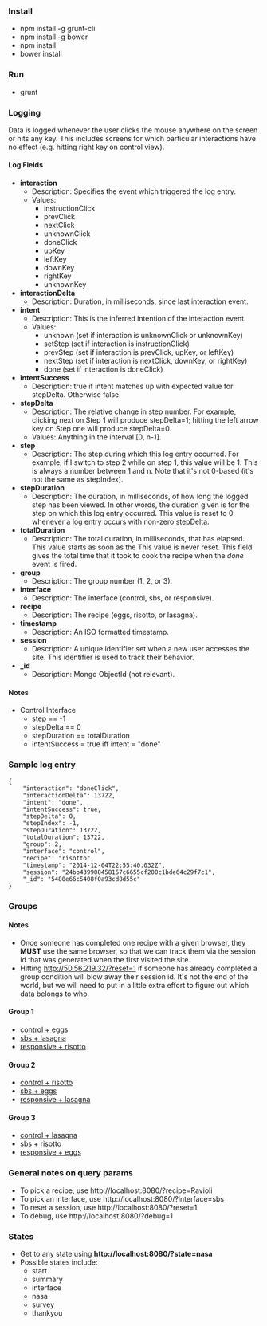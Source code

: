 ### Install
* npm install -g grunt-cli
* npm install -g bower
* npm install
* bower install

### Run
* grunt

### Logging

Data is logged whenever the user clicks the mouse anywhere on the screen or hits any key. This includes screens for which particular interactions have no effect (e.g. hitting right key on control view).

#### Log Fields
* **interaction**
  * Description: Specifies the event which triggered the log entry.
  * Values:
    * instructionClick
    * prevClick
    * nextClick
    * unknownClick
    * doneClick
    * upKey
    * leftKey
    * downKey
    * rightKey
    * unknownKey
* **interactionDelta**
  * Description: Duration, in milliseconds, since last interaction event.
* **intent**
  * Description: This is the inferred intention of the interaction event.
  * Values:
    * unknown (set if interaction is unknownClick or unknownKey)
    * setStep (set if interaction is instructionClick)
    * prevStep (set if interaction is prevClick, upKey, or leftKey)
    * nextStep (set if interaction is nextClick, downKey, or rightKey)
    * done (set if interaction is doneClick)
* **intentSuccess**
  * Description: true if intent matches up with expected value for stepDelta. Otherwise false.
* **stepDelta**
  * Description: The relative change in step number. For example, clicking next on Step 1 will produce stepDelta=1; hitting the left arrow key on Step one will produce stepDelta=0.
  * Values: Anything in the interval [0, n-1].
* **step**
  * Description: The step during which this log entry occurred. For example, if I switch to step 2 while on step 1, this value will be 1. This is always a number between 1 and n. Note that it's not 0-based (it's not the same as stepIndex).
* **stepDuration**
  * Description: The duration, in milliseconds, of how long the logged step has been viewed. In other words, the duration given is for the step on which this log entry occurred. This value is reset to 0 whenever a log entry occurs with non-zero stepDelta.
* **totalDuration**
  * Description: The total duration, in milliseconds, that has elapsed. This value starts as soon as the  This value is never reset. This field gives the total time that it took to cook the recipe when the *done* event is fired.
* **group**
  * Description: The group number (1, 2, or 3).
* **interface**
  * Description: The interface (control, sbs, or responsive).
* **recipe**
  * Description: The recipe (eggs, risotto, or lasagna).
* **timestamp**
  * Description: An ISO formatted timestamp.
* **session**
  * Description: A unique identifier set when a new user accesses the site. This identifier is used to track their behavior.
* **_id**
  * Description: Mongo ObjectId (not relevant).

#### Notes

* Control Interface
  * step == -1
  * stepDelta == 0
  * stepDuration == totalDuration
  * intentSuccess = true iff intent = "done"


### Sample log entry

```
{
    "interaction": "doneClick",
    "interactionDelta": 13722,
    "intent": "done",
    "intentSuccess": true,
    "stepDelta": 0,
    "stepIndex": -1,
    "stepDuration": 13722,
    "totalDuration": 13722,
    "group": 2,
    "interface": "control",
    "recipe": "risotto",
    "timestamp": "2014-12-04T22:55:40.032Z",
    "session": "24bb439908458157c6655cf200c1bde64c29f7c1",
    "_id": "5480e66c5408f0a93cd8d55c"
}
```

### Groups

#### Notes
* Once someone has completed one recipe with a given browser, they **MUST** use the same browser, so that we can track them via the session id that was generated when the first visited the site.
* Hitting http://50.56.219.32/?reset=1 if someone has already completed a group condition will blow away their session id. It's not the end of the world, but we will need to put in a little extra effort to figure out which data belongs to who.

#### Group 1
* [control + eggs](http://50.56.219.32/?interface=control&recipe=eggs&group=1)
* [sbs + lasagna](http://50.56.219.32/?interface=sbs&recipe=lasagna&group=1)
* [responsive + risotto](http://50.56.219.32/?interface=responsive&recipe=risotto&group=1)

#### Group 2
* [control + risotto](http://50.56.219.32/?interface=control&recipe=risotto&group=2)
* [sbs + eggs](http://50.56.219.32/?interface=sbs&recipe=eggs&group=2)
* [responsive + lasagna](http://50.56.219.32/?interface=responsive&recipe=lasagna&group=2)

#### Group 3
* [control + lasagna](http://50.56.219.32/?interface=control&recipe=lasagna&group=3)
* [sbs + risotto](http://50.56.219.32/?interface=sbs&recipe=risotto&group=3)
* [responsive + eggs](http://50.56.219.32/?interface=responsive&recipe=eggs&group=3)

### General notes on query params
* To pick a recipe, use http://localhost:8080/?recipe=Ravioli
* To pick an interface, use http://localhost:8080/?interface=sbs
* To reset a session, use http://localhost:8080/?reset=1
* To debug, use http://localhost:8080/?debug=1

### States
* Get to any state using **http://localhost:8080/?state=nasa**
* Possible states include:
  * start
  * summary
  * interface
  * nasa
  * survey
  * thankyou

